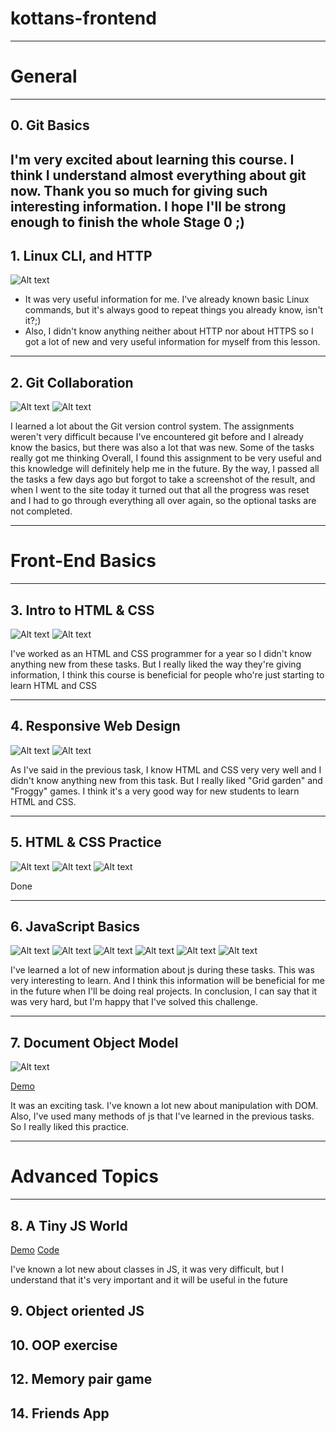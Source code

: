 # kottans-frontend

---

# General

---

## 0. Git Basics
I'm very excited about learning this course. I think I understand almost everything about git now. Thank you so much for giving such interesting information. I hope I'll be strong enough to finish the whole Stage 0 ;)
---
## 1. Linux CLI, and HTTP
![Alt text](task_linux_cli/1.png "Screenshot")
+ It was very useful information for me. I've already known basic Linux commands, but it's always good to repeat things you already know, isn't it?;)
+ Also, I didn't know anything neither about HTTP nor about HTTPS so I got a lot of new and very useful information for myself from this lesson.
---
## 2. Git Collaboration
![Alt text](task_git_collaboration/2.png "Screenshot")
![Alt text](task_git_collaboration/3.png "Screenshot")

I learned a lot about the Git version control system.
The assignments weren't very difficult because I've encountered git before and I already know the basics, but there was also a lot that was new. Some of the tasks really got me thinking
Overall, I found this assignment to be very useful and this knowledge will definitely help me in the future.
By the way, I passed all the tasks a few days ago but forgot to take a screenshot of the result, and when I went to the site today it turned out that all the progress was reset and I had to go through everything all over again, so the optional tasks are not completed.

---

# Front-End Basics

---


## 3. Intro to HTML & CSS
![Alt text](task_html_css_intro/1.png "Screenshot")
![Alt text](task_html_css_intro/2.png "Screenshot")

I've worked as an HTML and CSS programmer for a year so I didn't know anything new from these tasks. But I really liked the way they're giving information, I think this course is beneficial for people who're just starting to learn HTML and CSS

---

## 4. Responsive Web Design
![Alt text](task_responsive_web_design/1.png "Screenshot")
![Alt text](task_responsive_web_design/2.png "Screenshot")

As I've said in the previous task, I know HTML and CSS very very well and I didn't know anything new from this task. But I really liked "Grid garden" and "Froggy" games. I think it's a very good way for new students to learn HTML and CSS.

---

## 5. HTML & CSS Practice
![Alt text](task_html_css_responsibe/1.png "Screenshot")
![Alt text](task_html_css_responsibe/2.png "Screenshot")
![Alt text](task_html_css_responsibe/3.png "Screenshot")

Done

---

## 6. JavaScript Basics
![Alt text](task_js_basics/1.png "Screenshot")
![Alt text](task_js_basics/2.png "Screenshot")
![Alt text](task_js_basics/3.png "Screenshot")
![Alt text](task_js_basics/4.png "Screenshot")
![Alt text](task_js_basics/5.png "Screenshot")
![Alt text](task_js_basics/6.png "Screenshot")

I've learned a lot of new information about js during these tasks. This was very interesting to learn. And I think this information will be beneficial for me in the future when I'll be doing real projects.
In conclusion, I can say that it was very hard, but I'm happy that I've solved this challenge.

---

## 7. Document Object Model
![Alt text](task_js_dom/1.png "Screenshot")

[Demo](https://celentanoo0.github.io/DOM-Kottans/)

It was an exciting task. I've known a lot new about manipulation with DOM. Also, I've used many methods of js that I've learned in the previous tasks. So I really liked this practice.

---

# Advanced Topics

---

## 8. A Tiny JS World

[Demo](https://celentanoo0.github.io/a-tiny-JS-world/)
[Code](https://github.com/Celentanoo0/a-tiny-JS-world)

I've known a lot new about classes in JS, it was very difficult, but I understand that it's very important and it will be useful in the future

## 9. Object oriented JS
## 10. OOP exercise
## 12. Memory pair game
## 14. Friends App